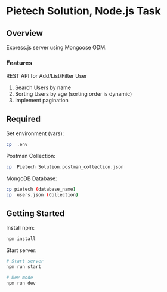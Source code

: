 # Pietech Solution, Node.js Task

## Overview

Express.js server using Mongoose ODM.

### Features

REST API for Add/List/Filter User

1. Search Users by name
2. Sorting Users by age (sorting order is dynamic)
3. Implement pagination

## Required

Set environment (vars):

```sh
cp  .env
```

Postman Collection:

```sh
cp  Pietech Solution.postman_collection.json
```

MongoDB Database:

```sh
cp pietech (database_name)
cp  users.json (Collection)
```

## Getting Started

Install npm:

```js
npm install
```

Start server:

```sh
# Start server
npm run start

# Dev mode
npm run dev
```
